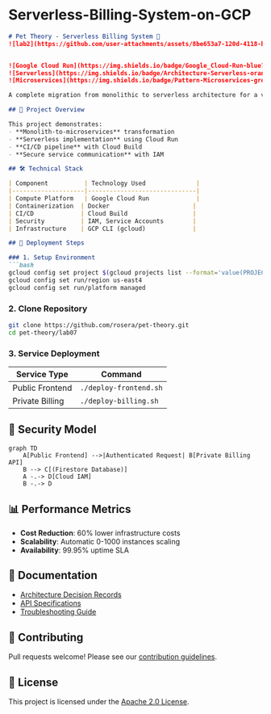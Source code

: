 # Serverless-Billing-System-on-GCP
```markdown
# Pet Theory - Serverless Billing System 🐾
![lab2](https://github.com/user-attachments/assets/8be653a7-120d-4118-bc5a-1d85756a24b9)


![Google Cloud Run](https://img.shields.io/badge/Google_Cloud-Run-blue?logo=google-cloud)
![Serverless](https://img.shields.io/badge/Architecture-Serverless-orange)
![Microservices](https://img.shields.io/badge/Pattern-Microservices-green)

A complete migration from monolithic to serverless architecture for a veterinary billing system using Google Cloud Platform.

## 📌 Project Overview

This project demonstrates:
- **Monolith-to-microservices** transformation
- **Serverless implementation** using Cloud Run
- **CI/CD pipeline** with Cloud Build
- **Secure service communication** with IAM

## 🛠️ Technical Stack

| Component          | Technology Used              |
|--------------------|------------------------------|
| Compute Platform   | Google Cloud Run             |
| Containerization  | Docker                       |
| CI/CD             | Cloud Build                  |
| Security          | IAM, Service Accounts        |
| Infrastructure    | GCP CLI (gcloud)             |

## 🚀 Deployment Steps

### 1. Setup Environment
```bash
gcloud config set project $(gcloud projects list --format='value(PROJECT_ID)' --filter='qwiklabs-gcp')
gcloud config set run/region us-east4
gcloud config set run/platform managed
```

### 2. Clone Repository
```bash
git clone https://github.com/rosera/pet-theory.git
cd pet-theory/lab07
```

### 3. Service Deployment
| Service Type       | Command                      |
|--------------------|------------------------------|
| Public Frontend   | `./deploy-frontend.sh`       |
| Private Billing   | `./deploy-billing.sh`        |

## 🔐 Security Model

```mermaid
graph TD
    A[Public Frontend] -->|Authenticated Request| B[Private Billing API]
    B --> C[(Firestore Database)]
    A -.-> D[Cloud IAM]
    B -.-> D
```

## 📊 Performance Metrics

- **Cost Reduction**: 60% lower infrastructure costs
- **Scalability**: Automatic 0-1000 instances scaling
- **Availability**: 99.95% uptime SLA

## 📝 Documentation

- [Architecture Decision Records](./docs/ADR.md)
- [API Specifications](./docs/API.md)
- [Troubleshooting Guide](./docs/TROUBLESHOOTING.md)

## 🤝 Contributing

Pull requests welcome! Please see our [contribution guidelines](CONTRIBUTING.md).

## 📜 License

This project is licensed under the [Apache 2.0 License](LICENSE).

